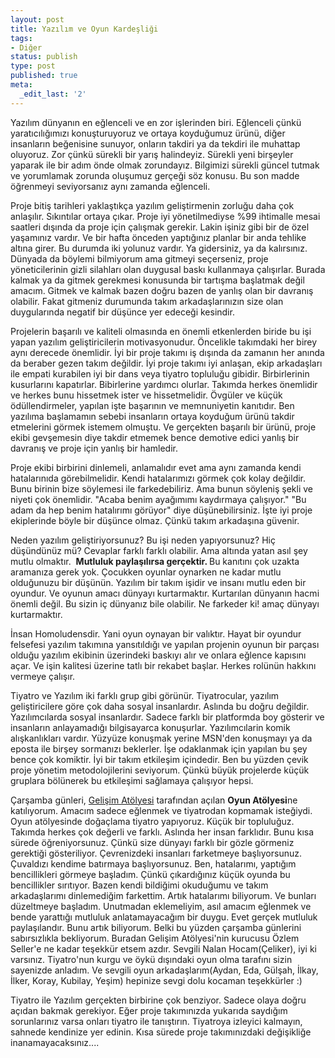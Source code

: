 ```yaml
---
layout: post
title: Yazılım ve Oyun Kardeşliği
tags:
- Diğer
status: publish
type: post
published: true
meta:
  _edit_last: '2'
---
```

Yazılım dünyanın en eğlenceli ve en zor işlerinden biri. Eğlenceli çünkü yaratıcılığımızı konuşturuyoruz ve ortaya koyduğumuz ürünü, diğer insanların beğenisine sunuyor, onların takdiri ya da tekdiri ile muhattap oluyoruz. Zor çünkü sürekli bir yarış halindeyiz. Sürekli yeni birşeyler yaparak ile bir adım önde olmak zorundayız. Bilgimizi sürekli güncel tutmak ve yorumlamak zorunda oluşumuz gerçeği söz konusu. Bu son madde  öğrenmeyi seviyorsanız aynı zamanda eğlenceli.

Proje bitiş tarihleri yaklaştıkça yazılım geliştirmenin zorluğu daha çok anlaşılır. Sıkıntılar ortaya çıkar. Proje iyi yönetilmediyse %99 ihtimalle mesai saatleri dışında da proje için çalışmak gerekir. Lakin işiniz gibi bir de özel yaşamınız vardır. Ve bir hafta önceden yaptığınız planlar bir anda tehlike altına girer. Bu durumda iki yolunuz vardır. Ya gidersiniz, ya da kalırsınız. Dünyada da böylemi bilmiyorum ama gitmeyi seçerseniz, proje yöneticilerinin gizli silahları olan duygusal baskı kullanmaya çalışırlar. Burada kalmak ya da gitmek gerekmesi konusunda bir tartışma başlatmak değil amacım. Gitmek ve kalmak bazen doğru bazen de yanlış olan bir davranış olabilir. Fakat gitmeniz durumunda takım arkadaşlarınızın size olan duygularında negatif bir düşünce yer edeceği kesindir.

Projelerin başarılı ve kaliteli olmasında en önemli etkenlerden biride bu işi yapan yazılım geliştiricilerin motivasyonudur. Öncelikle takımdaki her birey aynı derecede önemlidir. İyi bir proje takımı iş dışında da zamanın her anında da beraber gezen takım değildir. İyi proje takımı iyi anlaşan, ekip arkadaşları ile empati kurabilen iyi bir dans veya tiyatro topluluğu gibidir. Birbirlerinin kusurlarını kapatırlar. Bibirlerine yardımcı olurlar. Takımda herkes önemlidir ve herkes bunu hissetmek ister ve hissetmelidir. Övgüler ve küçük ödüllendirmeler, yapılan işte başarının ve memnuniyetin kanıtıdır. Ben yazılıma başlamamın sebebi insanların ortaya koyduğum ürünü takdir etmelerini görmek istemem olmuştu. Ve gerçekten başarılı bir ürünü, proje ekibi gevşemesin diye takdir etmemek bence demotive edici yanlış bir davranış ve proje için yanlış bir hamledir.

Proje ekibi birbirini dinlemeli, anlamalıdır evet ama aynı zamanda kendi hatalarınıda görebilmelidir. Kendi hatalarımızı görmek çok kolay değildir. Bunu birinin bize söylemesi ile farkedebiliriz. Ama bunun söyleniş şekli ve niyeti çok önemlidir. "Acaba benim ayağımımı kaydırmaya çalışıyor." "Bu adam da hep benim hatalırımı görüyor" diye düşünebilirsiniz. İşte iyi proje ekiplerinde böyle bir düşünce olmaz. Çünkü takım arkadaşına güvenir.

Neden yazılım geliştiriyorsunuz? Bu işi neden yapıyorsunuz? Hiç düşündünüz mü? Cevaplar farklı farklı olabilir. Ama altında yatan asıl şey mutlu olmaktır.  <strong>Mutluluk paylaşılırsa gerçektir. </strong>Bu kanıtını çok uzakta aramanıza gerek yok. Çocukken oyunlar oynarken ne kadar mutlu olduğunuzu bir düşünün. Yazılım bir takım işidir ve insanı mutlu eden bir oyundur. Ve oyunun amacı dünyayı kurtarmaktır. Kurtarılan dünyanın hacmi önemli değil. Bu sizin iç dünyanız bile olabilir. Ne farkeder ki! amaç dünyayı kurtarmaktır.

İnsan Homoludensdir. Yani oyun oynayan bir valıktır. Hayat bir oyundur felsefesi yazılım takımına yansıtıldığı ve yapılan projenin oyunun bir parçası olduğu yazılım ekibinin üzerindeki baskıyı alır ve onlara eğlence kapısını açar. Ve işin kalitesi üzerine tatlı bir rekabet başlar. Herkes rolünün hakkını vermeye çalışır.

Tiyatro ve Yazılım iki farklı grup gibi görünür. Tiyatrocular, yazılım geliştiricilere göre çok daha sosyal insanlardır. Aslında bu doğru değildir. Yazılımcılarda sosyal insanlardır. Sadece farklı bir platformda boy gösterir ve insanların anlayamadığı bilgisayarca konuşurlar. Yazılımcılarin komik alışkanlıkları vardır. Yüzyüze konuşmak yerine MSN'den konuşmayı ya da eposta ile birşey sormanızı beklerler. İşe odaklanmak için yapılan bu şey bence çok komiktir. İyi bir takım etkileşim içindedir. Ben bu yüzden çevik proje yönetim metodolojilerini seviyorum. Çünkü büyük projelerde küçük gruplara bölünerek bu etkileşimi sağlamaya çalışıyor hepsi.

Çarşamba günleri, <a href="http://www.gelisimatolyesi.com/">Gelişim Atölyesi</a> tarafından açılan <strong>Oyun Atölyesi</strong>ne katılıyorum. Amacım sadece eğlenmek ve tiyatrodan kopmamak isteğiydi. Oyun atölyesinde doğaçlama tiyatro yapıyoruz. Küçük bir topluluğuz. Takımda herkes çok değerli ve farklı. Aslında her insan farklıdır. Bunu kısa sürede öğreniyorsunuz. Çünkü size dünyayı farklı bir gözle görmeniz gerektiği gösteriliyor. Çevrenizdeki insanları farketmeye başlıyorsunuz. Çuvaldızı kendime batırmaya başlıyorsunuz. Ben, hatalarımı, yaptığım bencillikleri görmeye başladım. Çünkü çıkardığınız küçük oyunda bu bencillikler sırıtıyor. Bazen kendi bildiğimi okuduğumu ve takım arkadaşlarımı dinlemediğim farkettim. Artık hatalarımı biliyorum. Ve bunları düzeltmeye başladım. Unutmadan eklemeliyim, asıl amacım eğlenmek ve bende yarattığı mutluluk anlatamayacağım bir duygu. Evet gerçek mutluluk paylaşılandır. Bunu artık biliyorum. Belki bu yüzden çarşamba günlerini sabırsızlıkla bekliyorum. Buradan Gelişim Atölyesi'nin kurucusu Özlem Seller'e ne kadar teşekkür etsem azdır. Sevgili Nalan Hocam(Çeliker), iyi ki varsınız. Tiyatro'nun kurgu ve öykü dışındaki oyun olma tarafını sizin sayenizde anladım. Ve sevgili oyun arkadaşlarım(Aydan, Eda, Gülşah, İlkay, İlker, Koray, Kubilay, Yeşim) hepinize sevgi dolu kocaman teşekkürler :)

Tiyatro ile Yazılım gerçekten birbirine çok benziyor. Sadece olaya doğru açıdan bakmak gerekiyor. Eğer proje takımınızda yukarıda saydığım sorunlarınız varsa onları tiyatro ile tanıştırın. Tiyatroya izleyici kalmayın, sahnede kendinize yer edinin. Kısa sürede proje takımınızdaki değişikliğe inanamayacaksınız....
